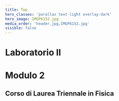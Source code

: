 ```yaml
---
title: Top
hero_classes: 'parallax text-light overlay-dark'
hero_image: IMGP6152.jpg
media_order: 'header.jpg,IMGP6152.jpg'
visible: false
---
```


# Laboratorio II 
# Modulo 2
## Corso di Laurea Triennale in Fisica
